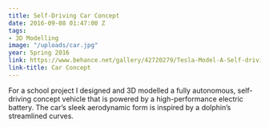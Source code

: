 ```yaml
---
title: Self-Driving Car Concept
date: 2016-09-08 01:47:00 Z
tags:
- 3D Modelling
image: "/uploads/car.jpg"
year: Spring 2016
link: https://www.behance.net/gallery/42720279/Tesla-Model-A-Self-driving-concept-vehicle
link-title: Car Concept
---
```


For a school project I designed and 3D modelled a fully autonomous, self-driving concept vehicle that is powered by a high-performance electric battery. The car&rsquo;s sleek aerodynamic form is inspired by a dolphin&rsquo;s streamlined curves.